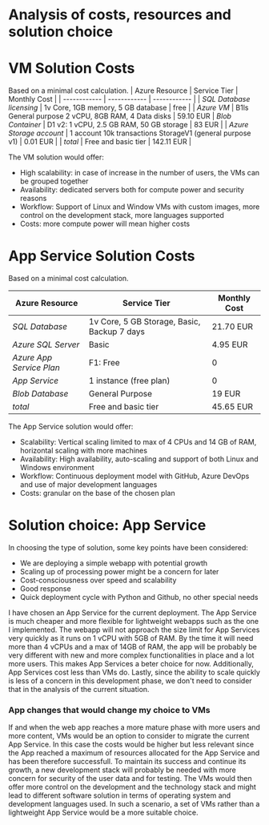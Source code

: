 # Analysis of costs, resources and solution choice

# VM Solution Costs
Based on a minimal cost calculation.
| Azure Resource | Service Tier | Monthly Cost |
| ------------ | ------------ | ------------ |
| *SQL Database licensing* |   1v Core, 1GB memory, 5 GB database   |      free     |
| *Azure VM*   |     B1ls General purpose 2 vCPU, 8GB RAM, 4 Data disks    |     59.10 EUR           |
 *Blob Container*                   |   D1 v2: 1 vCPU, 2.5 GB RAM, 50 GB storage      |          83 EUR     |
| *Azure Storage account* |   1 account  10k transactions  StorageV1 (general purpose v1)   |  0.01 EUR              |
| *total*                   | Free and basic tier        |        142.11 EUR     |

The VM solution would offer:
- High scalability: in case of increase in the number of users, the VMs can be grouped together
- Availability: dedicated servers both for compute power and security reasons
- Workflow: Support of Linux and Window VMs with custom images, more control on the development stack, more languages supported
- Costs: more compute power will mean higher costs


# App Service Solution Costs
Based on a minimal cost calculation.

| Azure Resource | Service Tier | Monthly Cost |
| ------------ | ------------ | ------------ |
| *SQL Database* |   1v Core, 5 GB Storage, Basic, Backup 7 days   |      21.70 EUR         |
| *Azure SQL Server*     |    Basic     |     4.95  EUR         |
 *Azure App Service Plan*   | F1: Free        |        0      |
| *App Service*                   | 1 instance (free plan)       | 0             |
| *Blob Database*                   |  General Purpose      |         19 EUR     |
| *total*                   | Free and basic tier        |        45.65 EUR      |


The App Service solution would offer:
- Scalability: Vertical scaling limited to max of 4 CPUs and 14 GB of RAM, horizontal scaling with more machines
- Availability: High availability, auto-scaling and support of both Linux and Windows environment
- Workflow: Continuous deployment model with GitHub, Azure DevOps and use of major development languages
- Costs: granular on the base of the chosen plan

# Solution choice: App Service

In choosing the type of solution, some key points have been considered:

- We are deploying a simple webapp with potential growth
- Scaling up of processing power might be a concern for later
- Cost-consciousness over speed and scalability
- Good response 
- Quick deployment cycle with Python and Github, no other special needs


I have chosen an App Service for the current deployment. The App Service is much cheaper and more flexible for lightweight webapps such as the one I implemented. The webapp will not approach the size limit for App Services very quickly as it runs on 1 vCPU with 5GB of RAM. By the time it will need more than 4 vCPUs and a max of 14GB of RAM, the app will be probably be very different with new and more complex functionalities in place and a lot more users. This makes App Services a beter choice for now. Additionally, App Services cost less than VMs do. Lastly, since the ability to scale quickly is less of a concern in this development phase, we don't need to consider that in the analysis of the current situation.


### App changes that would change my choice to VMs


If and when the web app reaches a more mature phase with more users and more content, VMs would be an option to consider to migrate the current App Service. In this case the costs would be higher but less relevant since the App reached a maximum of resources allocated for the App Service and has been therefore successfull. To maintain its success and continue its growth, a new development stack will probably be needed with more concern for security of the user data and for testing. The VMs would then offer more control on the development and the technology stack and might lead to different software solution in terms of operating system and development languages used. In such a scenario, a set of VMs rather than a lightweight App Service would be a more suitable choice. 
